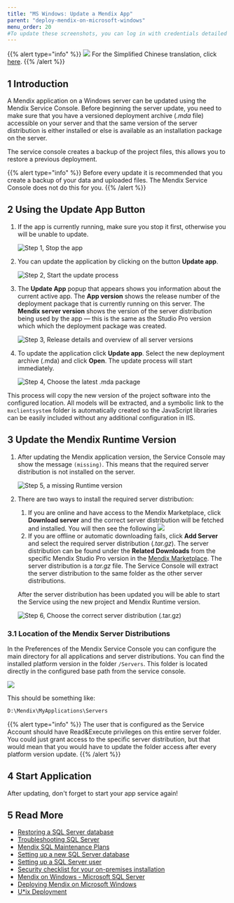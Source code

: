 ```yaml
---
title: "MS Windows: Update a Mendix App"
parent: "deploy-mendix-on-microsoft-windows"
menu_order: 20
#To update these screenshots, you can log in with credentials detailed in How to Update Screenshots Using Team Apps.
---
```


{{% alert type="info" %}}
<img src="attachments/chinese-translation/china.png" style="display: inline-block; margin: 0" /> For the Simplified Chinese translation, click [here](https://cdn.mendix.tencent-cloud.com/documentation/developerportal/updating-a-mendix-application.pdf).
{{% /alert %}}

## 1 Introduction

A Mendix application on a Windows server can be updated using the Mendix Service Console. Before beginning the server update, you need to make sure that you have a versioned deployment archive (*.mda* file) accessible on your server and that the same version of the server distribution is either installed or else is available as an installation package on the server.

The service console creates a backup of the project files, this allows you to restore a previous deployment.

{{% alert type="info" %}}
Before every update it is recommended that you create a backup of your data and uploaded files. The Mendix Service Console does not do this for you.
{{% /alert %}}

## 2 Using the Update App Button

1.  If the app is currently running, make sure you stop it first, otherwise you will be unable to update.

    ![Step 1, Stop the app](attachments/updating-a-mendix-app/1_stop_service.png)

2.  You can update the application by clicking on the button **Update app**.

    ![Step 2, Start the update process](attachments/updating-a-mendix-app/2_click_update.png)

3.  The **Update App** popup that appears shows you information about the current active app. The **App version** shows the release number of the deployment package that is currently running on this server. The **Mendix server version** shows the version of the server distribution being used by the app — this is the same as the Studio Pro version which which the deployment package was created.

    ![Step 3, Release details and overview of all server versions](attachments/updating-a-mendix-app/3_update_app.png)

4.  To update the application click **Update app**. Select the new deployment archive (.mda) and click **Open**. The update process will start immediately.

    ![Step 4, Choose the latest .mda package](attachments/updating-a-mendix-app/4_browse_mda.png)

This process will copy the new version of the project software into the configured location. All models will be extracted, and a symbolic link to the `mxclientsystem` folder is automatically created so the JavaScript libraries can be easily included without any additional configuration in IIS.

## 3 Update the Mendix Runtime Version

1.  After updating the Mendix application version, the Service Console may show the message `(missing)`. This means that the required server distribution is not installed on the server.

    ![Step 5, a missing Runtime version](attachments/updating-a-mendix-app/update_server_missing.png)
2.  There are two ways to install the required server distribution:

    1. If you are online and have access to the Mendix Marketplace, click **Download server** and the correct server distribution will be fetched and installed. You will then see the following 
    ![](attachments/updating-a-mendix-app/update_server_download.png)
    2. If you are offline or automatic downloading fails, click **Add Server** and select the required server distribution (*.tar.gz*).  The server distribution can be found under the **Related Downloads** from the specific Mendix Studio Pro version in the [Mendix Marketplace](https://marketplace.mendix.com/link/studiopro/). The server distribution is a *tar.gz* file. The Service Console will extract the server distribution to the same folder as the other server distributions.

    After the server distribution has been updated you will be able to start the Service using the new project and Mendix Runtime version. 

    ![Step 6, Choose the correct server distribution (.tar.gz)](attachments/updating-a-mendix-app/update_server_select.png)

### 3.1 Location of the Mendix Server Distributions

In the Preferences of the Mendix Service Console you can configure the main directory for all applications and server distributions. You can find the installed platform version in the folder `/Servers`. This folder is located directly in the configured base path from the service console.

![](attachments/updating-a-mendix-app/18580698.png)

This should be something like:

```bash
D:\Mendix\MyApplications\Servers
```
{{% alert type="info" %}}
The user that is configured as the Service Account should have Read&Execute privileges on this entire server folder. You could just grant access to the specific server distribution, but that would mean that you would have to update the folder access after every platform version update.
{{% /alert %}}

## 4 Start Application

After updating, don't forget to start your app service again!

## 5 Read More

*   [Restoring a SQL Server database](restoring-a-sql-server-database)
*   [Troubleshooting SQL Server](troubleshooting-sql-server)
*   [Mendix SQL Maintenance Plans](mendix-sql-maintenance-plans)
*   [Setting up a new SQL Server database](setting-up-a-new-sql-server-database)
*   [Setting up a SQL Server user](setting-up-a-sql-server-user)
*   [Security checklist for your on-premises installation](security-checklist-for-your-on-premises-installation)
*   [Mendix on Windows - Microsoft SQL Server](mendix-on-windows-microsoft-sql-server)
*   [Deploying Mendix on Microsoft Windows](deploy-mendix-on-microsoft-windows)
*   [U*ix Deployment](unix-like)
